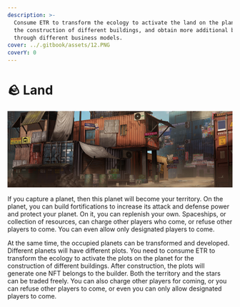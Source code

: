 ```yaml
---
description: >-
  Consume ETR to transform the ecology to activate the land on the planet for
  the construction of different buildings, and obtain more additional benefits
  through different business models.
cover: ../.gitbook/assets/12.PNG
coverY: 0
---
```


# 🪨 Land



![](../.gitbook/assets/52.PNG)

If you capture a planet, then this planet will become your territory. On the planet, you can build fortifications to increase its attack and defense power and protect your planet. On it, you can replenish your own. Spaceships, or collection of resources, can charge other players who come, or refuse other players to come. You can even allow only designated players to come.

At the same time, the occupied planets can be transformed and developed. Different planets will have different plots. You need to consume ETR to transform the ecology to activate the plots on the planet for the construction of different buildings. After construction, the plots will generate one NFT belongs to the builder. Both the territory and the stars can be traded freely. You can also charge other players for coming, or you can refuse other players to come, or even you can only allow designated players to come.

